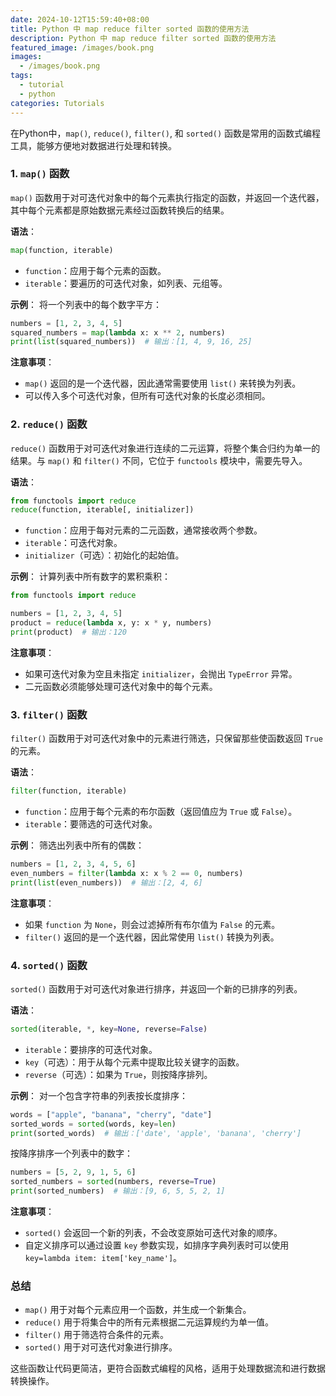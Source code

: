 ```yaml
---
date: 2024-10-12T15:59:40+08:00
title: Python 中 map reduce filter sorted 函数的使用方法
description: Python 中 map reduce filter sorted 函数的使用方法
featured_image: /images/book.png
images:
  - /images/book.png
tags:
  - tutorial
  - python
categories: Tutorials
---
```

在Python中，`map()`, `reduce()`, `filter()`, 和 `sorted()` 函数是常用的函数式编程工具，能够方便地对数据进行处理和转换。
### 1. `map()` 函数
`map()` 函数用于对可迭代对象中的每个元素执行指定的函数，并返回一个迭代器，其中每个元素都是原始数据元素经过函数转换后的结果。

**语法**：
```python
map(function, iterable)
```
- `function`：应用于每个元素的函数。
- `iterable`：要遍历的可迭代对象，如列表、元组等。

**示例**：
将一个列表中的每个数字平方：
```python
numbers = [1, 2, 3, 4, 5]
squared_numbers = map(lambda x: x ** 2, numbers)
print(list(squared_numbers))  # 输出：[1, 4, 9, 16, 25]
```

**注意事项**：
- `map()` 返回的是一个迭代器，因此通常需要使用 `list()` 来转换为列表。
- 可以传入多个可迭代对象，但所有可迭代对象的长度必须相同。

### 2. `reduce()` 函数
`reduce()` 函数用于对可迭代对象进行连续的二元运算，将整个集合归约为单一的结果。与 `map()` 和 `filter()` 不同，它位于 `functools` 模块中，需要先导入。

**语法**：
```python
from functools import reduce
reduce(function, iterable[, initializer])
```
- `function`：应用于每对元素的二元函数，通常接收两个参数。
- `iterable`：可迭代对象。
- `initializer`（可选）：初始化的起始值。

**示例**：
计算列表中所有数字的累积乘积：
```python
from functools import reduce

numbers = [1, 2, 3, 4, 5]
product = reduce(lambda x, y: x * y, numbers)
print(product)  # 输出：120
```

**注意事项**：
- 如果可迭代对象为空且未指定 `initializer`，会抛出 `TypeError` 异常。
- 二元函数必须能够处理可迭代对象中的每个元素。

### 3. `filter()` 函数
`filter()` 函数用于对可迭代对象中的元素进行筛选，只保留那些使函数返回 `True` 的元素。

**语法**：
```python
filter(function, iterable)
```
- `function`：应用于每个元素的布尔函数（返回值应为 `True` 或 `False`）。
- `iterable`：要筛选的可迭代对象。

**示例**：
筛选出列表中所有的偶数：
```python
numbers = [1, 2, 3, 4, 5, 6]
even_numbers = filter(lambda x: x % 2 == 0, numbers)
print(list(even_numbers))  # 输出：[2, 4, 6]
```

**注意事项**：
- 如果 `function` 为 `None`，则会过滤掉所有布尔值为 `False` 的元素。
- `filter()` 返回的是一个迭代器，因此常使用 `list()` 转换为列表。

### 4. `sorted()` 函数
`sorted()` 函数用于对可迭代对象进行排序，并返回一个新的已排序的列表。

**语法**：
```python
sorted(iterable, *, key=None, reverse=False)
```
- `iterable`：要排序的可迭代对象。
- `key`（可选）：用于从每个元素中提取比较关键字的函数。
- `reverse`（可选）：如果为 `True`，则按降序排列。

**示例**：
对一个包含字符串的列表按长度排序：
```python
words = ["apple", "banana", "cherry", "date"]
sorted_words = sorted(words, key=len)
print(sorted_words)  # 输出：['date', 'apple', 'banana', 'cherry']
```

按降序排序一个列表中的数字：
```python
numbers = [5, 2, 9, 1, 5, 6]
sorted_numbers = sorted(numbers, reverse=True)
print(sorted_numbers)  # 输出：[9, 6, 5, 5, 2, 1]
```

**注意事项**：
- `sorted()` 会返回一个新的列表，不会改变原始可迭代对象的顺序。
- 自定义排序可以通过设置 `key` 参数实现，如排序字典列表时可以使用 `key=lambda item: item['key_name']`。

### 总结
- `map()` 用于对每个元素应用一个函数，并生成一个新集合。
- `reduce()` 用于将集合中的所有元素根据二元运算规约为单一值。
- `filter()` 用于筛选符合条件的元素。
- `sorted()` 用于对可迭代对象进行排序。

这些函数让代码更简洁，更符合函数式编程的风格，适用于处理数据流和进行数据转换操作。